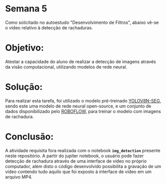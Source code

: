 # Semana 5 
Como solicitado no autoestudo "Desenvolvimento de Filtros", abaixo vê-se o vídeo relativo à detecção de rachaduras. 

# Objetivo: 
Atestar a capacidade do aluno de realizar a detecção de imagens através da visão computacional, utilizando modelos de rede neural.

# Solução: 
Para realizar esta tarefa, foi utilizado o modelo pré-treinado [YOLOV8N-SEG](https://docs.ultralytics.com/quickstart/#use-with-python), sendo este uma modelo de rede neural open-source, e um conjunto de dados disponibilizado pelo [ROBOFLOW](https://universe.roboflow.com/university-bswxt/crack-bphdr/dataset/2), para treinar o modelo com imagens de rachadura. 

# Conclusão: 
A atividade requisita fora realizada com o notebook **`img_detection`** presente neste repositório. A partir do jupiter notebook, o usuário pode fazer detecção de rachadura através de uma interface de vídeo no próprio computador, além disto o código desenvolvido possibilita a gravação de um vídeo contendo tudo aquilo que foi exposto à interface de vídeo em um arquivo MP4. 

